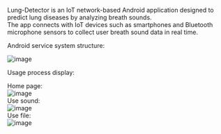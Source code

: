 Lung-Detector is an IoT network-based Android application designed to predict lung diseases by analyzing breath sounds.<br>
The app connects with IoT devices such as smartphones and Bluetooth microphone sensors to collect user breath sound data in real time. <br>


Android service system structure:   

![image](https://github.com/hard4got/lung-dector/assets/48041910/8dfc3c15-19cd-4617-bf05-ae0423e56dc6)<br>

Usage process display: <br> 

  Home page:<br>
![image](https://github.com/hard4got/lung-dector/assets/48041910/0876c90e-28fa-426d-b11e-94d34b92d92c)<br>
  Use sound:<br>
![image](https://github.com/hard4got/lung-dector/assets/48041910/aa8cb17b-3978-4e48-afb4-40cba2ac313c)<br>
  Use file:<br>
![image](https://github.com/hard4got/lung-dector/assets/48041910/23aa57c5-874e-4d33-9f30-211063667729)<br>



